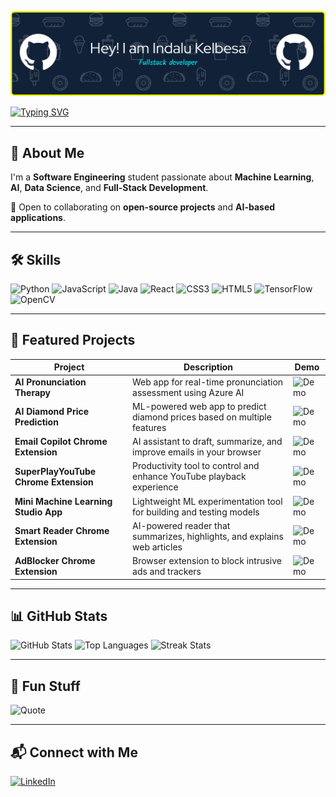 <!-- Header -->
![Header](https://github.com/Indalu616/Indalu616/blob/main/github_header.png)

<!-- Animated Typing Intro -->
[![Typing SVG](https://readme-typing-svg.herokuapp.com?color=00F7FF&center=true&vCenter=true&lines=Hi+👋,+I'm+Indalu+Kelbesa;AI+%26+ML+Explorer;Full+Stack+Developer;Lifelong+Learner)](https://git.io/typing-svg)

---

## 🚀 About Me
I'm a **Software Engineering** student passionate about **Machine Learning**, **AI**, **Data Science**, and **Full-Stack Development**.  

🤝 Open to collaborating on **open-source projects** and **AI-based applications**.

---

## 🛠 Skills
![Python](https://img.shields.io/badge/Python-3776AB?style=for-the-badge&logo=python&logoColor=white)
![JavaScript](https://img.shields.io/badge/JavaScript-F7DF1E?style=for-the-badge&logo=javascript&logoColor=black)
![Java](https://img.shields.io/badge/Java-007396?style=for-the-badge&logo=java&logoColor=white)
![React](https://img.shields.io/badge/React-61DAFB?style=for-the-badge&logo=react&logoColor=black)
![CSS3](https://img.shields.io/badge/CSS3-1572B6?style=for-the-badge&logo=css3&logoColor=white)
![HTML5](https://img.shields.io/badge/HTML5-E34F26?style=for-the-badge&logo=html5&logoColor=white)
![TensorFlow](https://img.shields.io/badge/TensorFlow-FF6F00?style=for-the-badge&logo=tensorflow&logoColor=white)
![OpenCV](https://img.shields.io/badge/OpenCV-5C3EE8?style=for-the-badge&logo=opencv&logoColor=white)

---

## 📌 Featured Projects
| Project | Description | Demo |
|---------|-------------|------|
| **AI Pronunciation Therapy** | Web app for real-time pronunciation assessment using Azure AI | ![Demo](https://media.giphy.com/media/l0HlKQxXpt1XhD0Kk/giphy.gif) |
| **AI Diamond Price Prediction** | ML-powered web app to predict diamond prices based on multiple features | ![Demo](https://media.giphy.com/media/26AHONQ79FdWZhAI0/giphy.gif) |
| **Email Copilot Chrome Extension** | AI assistant to draft, summarize, and improve emails in your browser | ![Demo](https://media.giphy.com/media/xT0BKqhdlKCxCNsVTq/giphy.gif) |
| **SuperPlayYouTube Chrome Extension** | Productivity tool to control and enhance YouTube playback experience | ![Demo](https://media.giphy.com/media/l0MYzA9R5PZ8nX3Y0/giphy.gif) |
| **Mini Machine Learning Studio App** | Lightweight ML experimentation tool for building and testing models | ![Demo](https://media.giphy.com/media/l3q2K5jinAlChoCLS/giphy.gif) |
| **Smart Reader Chrome Extension** | AI-powered reader that summarizes, highlights, and explains web articles | ![Demo](https://media.giphy.com/media/l3vR1XvC8MZqCkD3y/giphy.gif) |
| **AdBlocker Chrome Extension** | Browser extension to block intrusive ads and trackers | ![Demo](https://media.giphy.com/media/3oKIPwoeGErMmaI43C/giphy.gif) |

---

## 📊 GitHub Stats
![GitHub Stats](https://github-readme-stats.vercel.app/api?username=Indalu616&show_icons=true&theme=tokyonight)
![Top Languages](https://github-readme-stats.vercel.app/api/top-langs/?username=Indalu616&layout=compact&theme=tokyonight)
![Streak Stats](https://github-readme-streak-stats.herokuapp.com/?user=Indalu616&theme=tokyonight)

---

## 🎯 Fun Stuff 
![Quote](https://quotes-github-readme.vercel.app/api?type=horizontal&theme=tokyonight)

---

## 📬 Connect with Me
[![LinkedIn](https://img.shields.io/badge/LinkedIn-0077B5?style=for-the-badge&logo=linkedin&logoColor=white)](https://www.linkedin.com/in/indalu-kelbesa-106956293/)
